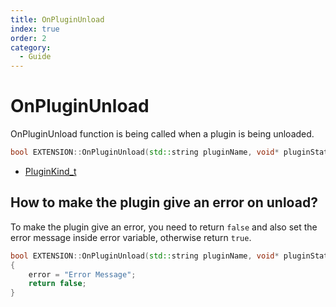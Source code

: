 ```yaml
---
title: OnPluginUnload
index: true
order: 2
category:
  - Guide
---
```


# OnPluginUnload

OnPluginUnload function is being called when a plugin is being unloaded.

```cpp
bool EXTENSION::OnPluginUnload(std::string pluginName, void* pluginState, PluginKind_t kind, std::string& error);
```

- [PluginKind_t](/docs-exts/types/PluginKind_t.html)

## How to make the plugin give an error on unload?

To make the plugin give an error, you need to return `false` and also set the error message inside error variable, otherwise return `true`.

```cpp
bool EXTENSION::OnPluginUnload(std::string pluginName, void* pluginState, PluginKind_t kind, std::string& error)
{
    error = "Error Message";
    return false;
}
```